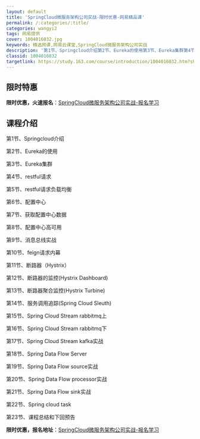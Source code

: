 ```yaml
---
layout: default
title: 'SpringCloud微服务架构公司实战-限时优惠-网易精品课'
permalink: /:categories/:title/
categories: wangyi2
tags: 网易提供
cover: 1004016032.jpg
keywords: 精选网课,网易云课堂,SpringCloud微服务架构公司实战
description: '第1节、Springcloud介绍第2节、Eureka的使用第3节、Eureka集群第4节、restful请求第5节、r'
classid: 1004016032
targetlink: https://study.163.com/course/introduction/1004016032.htm?share=1&shareId=1025206652&utm_campaign=share&utm_medium=iphoneShare&utm_source=&utm_u=1025206652
---
```


## 限时特惠

**限时优惠，火速报名**：[SpringCloud微服务架构公司实战-报名学习](https://study.163.com/course/introduction/1004016032.htm?share=1&shareId=1025206652&utm_campaign=share&utm_medium=iphoneShare&utm_source=&utm_u=1025206652)

## 课程介绍

第1节、Springcloud介绍

第2节、Eureka的使用

第3节、Eureka集群

第4节、restful请求

第5节、restful请求负载均衡

第6节、配置中心

第7节、获取配置中心数据

第8节、配置中心高可用

第9节、消息总线实战

第10节、feign请求内幕

第11节、断路器（Hystrix）

第12节、断路器的监控(Hystrix Dashboard)

第13节、断路器聚合监控(Hystrix Turbine)

第14节、服务调用追踪(Spring Cloud Sleuth)

第15节、Spring Cloud Stream rabbitmq上

第16节、Spring Cloud Stream rabbitmq下

第17节、Spring Cloud Stream kafka实战

第18节、Spring Data Flow Server

第19节、Spring Data Flow source实战

第20节、Spring Data Flow processor实战

第21节、Spring Data Flow sink实战

第22节、Spring cloud task

第23节、课程总结和下回预告

**限时优惠，报名地址**：[SpringCloud微服务架构公司实战-报名学习](https://study.163.com/course/introduction/1004016032.htm?share=1&shareId=1025206652&utm_campaign=share&utm_medium=iphoneShare&utm_source=&utm_u=1025206652)

